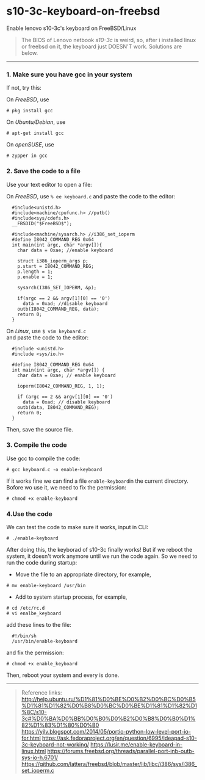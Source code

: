 # s10-3c-keyboard-on-freebsd

Enable lenovo s10-3c's keyboard on FreeBSD/Linux

> The BIOS of Lenovo netbook *s10-3c* is weird, so, after i installed linux or freebsd on it, the keyboard just DOESN'T work.
Solutions are below.
------
### 1. Make sure you have gcc in your system
If not, try this:

On *FreeBSD*, use 
```
# pkg install gcc
```
On *Ubuntu/Debian*, use 
```
# apt-get install gcc
```
On *openSUSE*, use 
```
# zypper in gcc
```

### 2. Save the code to a file
Use your text editor to open a file:

On *FreeBSD*, use `% ee keyboard.c`
and paste the code to the editor:   

      #include<unistd.h>
      #include<machine/cpufunc.h> //putb()
      #include<sys/cdefs.h>
      __FBSDID("$FreeBSD$");

      #include<machine/sysarch.h> //i386_set_ioperm
      #define I8042_COMMAND_REG 0x64
      int main(int argc, char *argv[]){
        char data = 0xae; //enable keyboard

        struct i386_ioperm_args p;
        p.start = I8042_COMMAND_REG;
        p.length = 1;
        p.enable = 1;

        sysarch(I386_SET_IOPERM, &p);

        if(argc == 2 && argv[1][0] == '0')
          data = 0xad; //disable keyboard
        outb(I8042_COMMAND_REG, data);
        return 0;
      }

On *Linux*, use `$ vim keyboard.c`      
and paste the code to the editor:  

      #include <unistd.h>
      #include <sys/io.h>

      #define I8042_COMMAND_REG 0x64
      int main(int argc, char *argv[]) {
        char data = 0xae; // enable keyboard

        ioperm(I8042_COMMAND_REG, 1, 1);

        if (argc == 2 && argv[1][0] == '0')
          data = 0xad; // disable keyboard
        outb(data, I8042_COMMAND_REG);
        return 0;
      }

Then, save the source file.

### 3. Compile the code
Use gcc to compile the code:
```
# gcc keyboard.c -o enable-keyboard
```
If it works fine we can find a file `enable-keyboard`in the current directory. 
Bofore wo use it, we need to fix the permission:
```
# chmod +x enable-keyboard
```

### 4.Use the code
We can test the code to make sure it works, input in CLI:
```
# ./enable-keyboard
```
After doing this, the keyborad of s10-3c finally works!
But if we reboot the system, it doesn't work anymore until we run the code again.
So we need to run the code during startup:
* Move the file to an appropriate directory, for example,
```
# mv enable-keyboard /usr/bin
```
* Add to system startup process, for example,
```
# cd /etc/rc.d
# vi enalbe_keyboard
```
add these lines to the file:

      #!/bin/sh
      /usr/bin/enable-keyboard
 
 and fix the permission:
 ```
 # chmod +x enable_keyboard
 ```
Then, reboot your system and every is done.

------

> Reference links:
> http://help.ubuntu.ru/%D1%81%D0%BE%D0%B2%D0%BC%D0%B5%D1%81%D1%82%D0%B8%D0%BC%D0%BE%D1%81%D1%82%D1%8C/s10-3c#%D0%BA%D0%BB%D0%B0%D0%B2%D0%B8%D0%B0%D1%82%D1%83%D1%80%D0%B0
> https://yjlv.blogspot.com/2014/05/portio-python-low-level-port-io-for.html
> https://ask.fedoraproject.org/en/question/6995/ideapad-s10-3c-keyboard-not-working/
> https://lusir.me/enable-keyboard-in-linux.html
> https://forums.freebsd.org/threads/parallel-port-inb-outb-sys-io-h.6701/
> https://github.com/lattera/freebsd/blob/master/lib/libc/i386/sys/i386_set_ioperm.c










